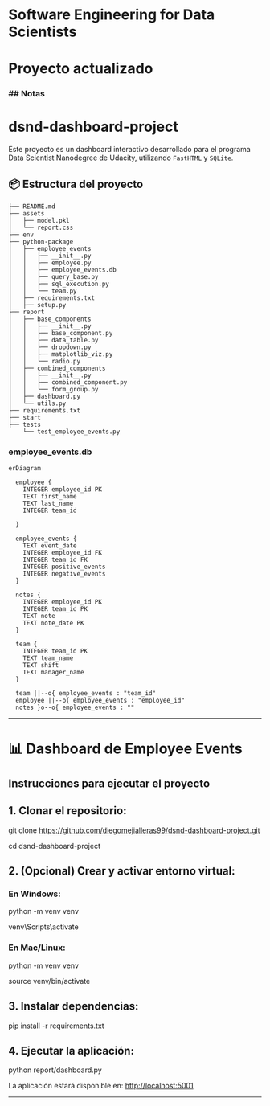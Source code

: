 
# Software Engineering for Data Scientists 
# Proyecto actualizado

### ## Notas 
# dsnd-dashboard-project

Este proyecto es un dashboard interactivo desarrollado para el programa Data Scientist Nanodegree de Udacity, utilizando `FastHTML` y `SQLite`.

## 📦 Estructura del proyecto
```
├── README.md
├── assets
│   ├── model.pkl
│   └── report.css
├── env
├── python-package
│   ├── employee_events
│   │   ├── __init__.py
│   │   ├── employee.py
│   │   ├── employee_events.db
│   │   ├── query_base.py
│   │   ├── sql_execution.py
│   │   └── team.py
│   ├── requirements.txt
│   ├── setup.py
├── report
│   ├── base_components
│   │   ├── __init__.py
│   │   ├── base_component.py
│   │   ├── data_table.py
│   │   ├── dropdown.py
│   │   ├── matplotlib_viz.py
│   │   └── radio.py
│   ├── combined_components
│   │   ├── __init__.py
│   │   ├── combined_component.py
│   │   └── form_group.py
│   ├── dashboard.py
│   └── utils.py
├── requirements.txt
├── start
├── tests
    └── test_employee_events.py
```

### employee_events.db

```mermaid
erDiagram

  employee {
    INTEGER employee_id PK
    TEXT first_name
    TEXT last_name
    INTEGER team_id
    
  }

  employee_events {
    TEXT event_date
    INTEGER employee_id FK
    INTEGER team_id FK
    INTEGER positive_events
    INTEGER negative_events
  }

  notes {
    INTEGER employee_id PK
    INTEGER team_id PK
    TEXT note
    TEXT note_date PK
  }

  team {
    INTEGER team_id PK
    TEXT team_name
    TEXT shift
    TEXT manager_name
  }

  team ||--o{ employee_events : "team_id"
  employee ||--o{ employee_events : "employee_id"
  notes }o--o{ employee_events : ""
```


---


# 📊 Dashboard de Employee Events

## Instrucciones para ejecutar el proyecto

## 1. Clonar el repositorio:
git clone https://github.com/diegomejialleras99/dsnd-dashboard-project.git

cd dsnd-dashboard-project

## 2. (Opcional) Crear y activar entorno virtual:
### En Windows:
python -m venv venv

venv\Scripts\activate

### En Mac/Linux:
python -m venv venv

source venv/bin/activate

## 3. Instalar dependencias:
pip install -r requirements.txt

## 4. Ejecutar la aplicación:
python report/dashboard.py

La aplicación estará disponible en: [http://localhost:5001](http://localhost:5001)

---


